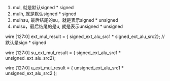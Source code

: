 

1. mul, 就是默认signed * signed
2. mulh, 就是默认signed * signed
3. mulhsu, 最后结尾的su，就是表示signed * unsigned
4. mulsu，最后结尾的是u, 就是表示unsigned * unsigned

wire [127:0] ext_mul_result = { signed_ext_alu_src1 * signed_ext_alu_src2}; //默认是sign * signed

wire [127:0] su_ext_mul_result = { signed_ext_alu_src1 * unsigned_ext_alu_src2};

wire [127:0] u_ext_mul_result = { unsigned_ext_alu_src1 * unsigned_ext_alu_src2 };